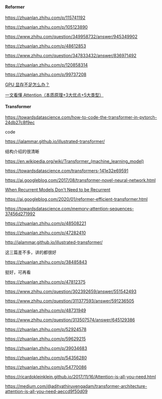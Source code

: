 #### Reformer

https://zhuanlan.zhihu.com/p/115741192

https://zhuanlan.zhihu.com/p/105123890

https://www.zhihu.com/question/349958732/answer/945349902

https://zhuanlan.zhihu.com/p/48612853

https://www.zhihu.com/question/347833432/answer/836971492

https://zhuanlan.zhihu.com/p/120858314

https://zhuanlan.zhihu.com/p/99737208

[GPU 显存不足怎么办？](https://zhuanlan.zhihu.com/p/100884995)

[一文看懂 Attention（本质原理+3大优点+5大类型）](https://zhuanlan.zhihu.com/p/91839581)


#### Transformer

https://towardsdatascience.com/how-to-code-the-transformer-in-pytorch-24db27c8f9ec

code

https://jalammar.github.io/illustrated-transformer/

结构介绍的很清晰

https://en.wikipedia.org/wiki/Transformer_(machine_learning_model)

https://towardsdatascience.com/transformers-141e32e69591

https://ai.googleblog.com/2017/08/transformer-novel-neural-network.html

[When Recurrent Models Don't Need to be Recurrent](https://bair.berkeley.edu/blog/2018/08/06/recurrent/)

https://ai.googleblog.com/2020/01/reformer-efficient-transformer.html

https://towardsdatascience.com/memory-attention-sequences-37456d271992


https://zhuanlan.zhihu.com/p/48508221

https://zhuanlan.zhihu.com/p/47282410

http://jalammar.github.io/illustrated-transformer/

这三篇差不多，讲的都很好

https://zhuanlan.zhihu.com/p/38485843

挺好，可再看

https://zhuanlan.zhihu.com/p/47812375

https://www.zhihu.com/question/302392659/answer/551542493

https://www.zhihu.com/question/311377593/answer/591236505

https://zhuanlan.zhihu.com/p/48731949

https://www.zhihu.com/question/313507574/answer/645129386

https://zhuanlan.zhihu.com/p/52924578

https://zhuanlan.zhihu.com/p/59629215

https://zhuanlan.zhihu.com/p/39034683

https://zhuanlan.zhihu.com/p/54356280




https://zhuanlan.zhihu.com/p/54770086




https://ricardokleinklein.github.io/2017/11/16/Attention-is-all-you-need.html

https://medium.com/@adityathiruvengadam/transformer-architecture-attention-is-all-you-need-aeccd9f50d09

